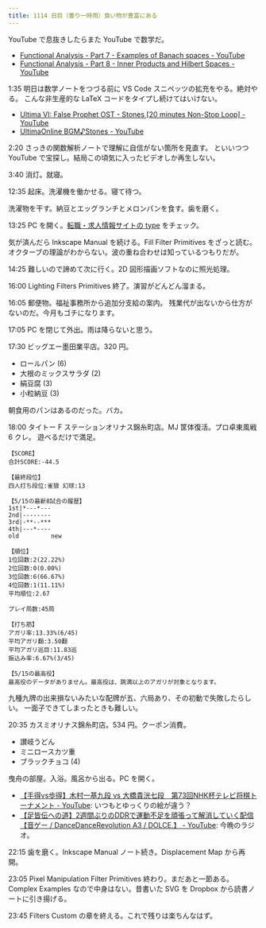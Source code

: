 ```yaml
---
title: 1114 日目（曇り一時雨）食い物が豊富にある
---
```


YouTube で息抜きしたらまた YouTube で数学だ。

* [Functional Analysis - Part 7 - Examples of Banach spaces - YouTube](https://www.youtube.com/watch?v=GAkVaD1ihi4&list=PLBh2i93oe2qsGKDOsuVVw-OCAfprrnGfr&index=7)
* [Functional Analysis - Part 8 - Inner Products and Hilbert Spaces - YouTube](https://www.youtube.com/watch?v=UzSEvb9AJYw&list=PLBh2i93oe2qsGKDOsuVVw-OCAfprrnGfr&index=8)

1:35 明日は数学ノートをつづる前に VS Code スニペッツの拡充をやる。絶対やる。
こんな非生産的な LaTeX コードをタイプし続けてはいけない。

* [Ultima VI: False Prophet OST - Stones [20 minutes Non-Stop Loop] - YouTube](https://www.youtube.com/watch?v=mVu4A_sYlF0)
* [UltimaOnline BGM♪Stones - YouTube](https://www.youtube.com/watch?v=K6qmJoLpKGY)

2:20 さっきの関数解析ノートで理解に自信がない箇所を見直す。
といいつつ YouTube で宝探し。結局この頃気に入ったビデオしか再生しない。

3:40 消灯。就寝。

12:35 起床。洗濯機を働かせる。寝て待つ。

洗濯物を干す。納豆とエッグランチとメロンパンを食す。歯を磨く。

13:25 PC を開く。[転職・求人情報サイトの type](https://type.jp/) をチェック。

気が済んだら Inkscape Manual を続ける。Fill Filter Primitives をざっと読む。
オクターブの理論がわからない。波の重ね合わせは知っているつもりだが。

14:25 難しいので諦めて次に行く。2D 図形描画ソフトなのに照光処理。

16:00 Lighting Filters Primitives 終了。演習がどんどん溜まる。

16:05 郵便物。福祉事務所から追加分支給の案内。
残業代が出ないから仕方がないのだ。今月もゴチになります。

17:05 PC を閉じて外出。雨は降らないと思う。

17:30 ビッグエー墨田業平店。320 円。

* ロールパン (6)
* 大根のミックスサラダ (2)
* 絹豆腐 (3)
* 小粒納豆 (3)

朝食用のパンはあるのだった。バカ。

18:00 タイトー F ステーションオリナス錦糸町店。MJ 筐体復活。プロ卓東風戦 6 クレ。
遊べるだけで満足。

```text
【SCORE】
合計SCORE:-44.5

【最終段位】
四人打ち段位:雀狼 幻球:13

【5/15の最新8試合の履歴】
1st|*---*---
2nd|--------
3rd|-**--***
4th|---*----
old         new

【順位】
1位回数:2(22.22%)
2位回数:0(0.00%)
3位回数:6(66.67%)
4位回数:1(11.11%)
平均順位:2.67

プレイ局数:45局

【打ち筋】
アガリ率:13.33%(6/45)
平均アガリ翻:3.50翻
平均アガリ巡目:11.83巡
振込み率:6.67%(3/45)

【5/15の最高役】
最高役のデータがありません。最高役は、跳満以上のアガリが対象となります。
```

九種九牌の出来損ないみたいな配牌が五、六局あり、その初動で失敗したらしい。
一面子できてしまったときも難しい。

20:35 カスミオリナス錦糸町店。534 円。クーポン消費。

* 讃岐うどん
* ミニロースカツ重
* ブラックチョコ (4)

曳舟の部屋。入浴。風呂から出る。PC を開く。

* [【手得vs歩得】木村一基九段 vs 大橋貴洸七段　第73回NHK杯テレビ将棋トーナメント - YouTube](https://www.youtube.com/watch?v=BBkxFfoldIA):
  いつもとゆっくりの絵が違う？
* [【足皆伝への道】2週間ぶりのDDRで運動不足を頑張って解消していく配信【音ゲー / DanceDanceRevolution A3 / DOLCE.】 - YouTube](https://www.youtube.com/watch?v=3T392FyfF3E):
  今晩のラジオ。

22:15 歯を磨く。Inkscape Manual ノート続き。Displacement Map から再開。

23:05 Pixel Manipulation Filter Primitives 終わり。まだあと一節ある。
Complex Examples なので中身はない。昔書いた SVG を Dropbox から読書ノートに引き揚げる。

23:45 Filters Custom の章を終える。これで残りは楽ちんなはず。
